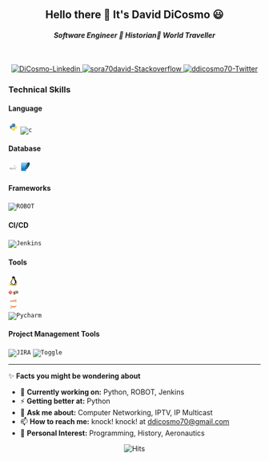 <h2 align="center">Hello there 👋 It's David DiCosmo 😃 </h2>
<h4 align="center"><i>Software Engineer 🌱 Historian🌱 World Traveller</i></h4>
<br>
<p align="center">
  <a href="https://www.linkedin.com/in/ddicosmo" target="_blank">
  <img alt="DiCosmo-Linkedin" src="https://cdn4.iconfinder.com/data/icons/social-messaging-ui-color-shapes-2-free/128/social-linkedin-circle-512.png" width="30" height="30" >
  </a>

  <a href="https://stackoverflow.com/u/14381353" target="_blank">
  <img alt="sora70david-Stackoverflow" src="https://cdn2.iconfinder.com/data/icons/social-icons-color/512/stackoverflow-512.png" width="30" height="30" >
  </a>

  <a href="https://twitter.com/ddicosmo70" target="_blank">
    <img alt="ddicosmo70-Twitter" src="https://image.flaticon.com/icons/svg/124/124021.svg" width="30" height="30" >
  </a>
</p>

<p align="center">

### Technical Skills

#### Language

<code><img title="python" height="20" src="https://raw.githubusercontent.com/github/explore/80688e429a7d4ef2fca1e82350fe8e3517d3494d/topics/python/python.png"></code> 
<code><img title="c" height="20" src="https://img.icons8.com/color/48/000000/c-programming.png"/></code>

#### Database

</code> <code><img title="MySQL" height="20" src="https://raw.githubusercontent.com/github/explore/80688e429a7d4ef2fca1e82350fe8e3517d3494d/topics/mysql/mysql.png"></code> </code> <code><img title="SQLite" height="20" src="https://raw.githubusercontent.com/github/explore/2d218e3aa252dc90eef269b34eeec1fbd15dc07e/topics/sqlite/sqlite.png"></code>

#### Frameworks

</code> <code><img title="ROBOT" height="20" src="https://raw.robotframework.org"></code>

#### CI/CD

</code> <code><img title="Jenkins" height="20" src="https://www.jenkins.io/g"></code>

#### Tools

</code> <code><img title="Linux" height="20" src="https://raw.githubusercontent.com/github/explore/80688e429a7d4ef2fca1e82350fe8e3517d3494d/topics/linux/linux.png">
</code> <code><img title="git" height="20" src="https://raw.githubusercontent.com/github/explore/80688e429a7d4ef2fca1e82350fe8e3517d3494d/topics/git/git.png">
</code> <code><img title="Jupyter Notebook"  height="20" src="https://raw.githubusercontent.com/github/explore/80688e429a7d4ef2fca1e82350fe8e3517d3494d/topics/jupyter-notebook/jupyter-notebook.png">
</code> <code><img title="Pycharm" height="20" src="https://upload.wikimedia.org/wikipedia/commons/a/a1/PyCharm_Logo.svg"></code>

#### Project Management Tools

</code> <code><img title="JIRA" height="20" src="https://d29fhpw069ctt2.cloudfront.net/icon/image/38823/preview.svg"></code> <code><img title="Toggle" height="20" src="https://services.garmin.com/appsLibraryBusinessServices_v0/rest/apps/83f14afb-dbba-4ec4-9de5-279404102e11/icon/ff12a1a6-8a10-4c75-8ee2-9f610d10bf51"></code>


</p>

---

:sparkles: **Facts you might be wondering about**

- 🔭 **Currently working on:** Python, ROBOT, Jenkins
- ⚡ **Getting better at:** Python
- 💬 **Ask me about:** Computer Networking, IPTV, IP Multicast
- 📫 **How to reach me:** knock! knock! at ddicosmo70@gmail.com
- :purple_heart: **Personal Interest:** Programming, History, Aeronautics

<p align="center">
<img src="https://hitcounter.pythonanywhere.com/count/tag.svg?url=https%3A%2F%2Fgithub.com%2Fsora70david%2Fsora70david%2Fblob%2Fmaster%2FREADME.md" alt="Hits">
</p>

